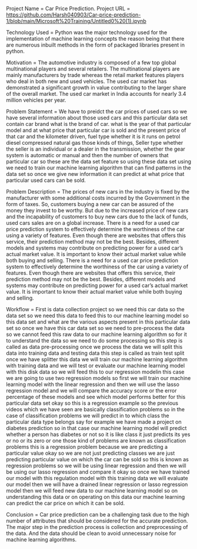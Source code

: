 Project Name = Car Price Prediction.
Project URL = https://github.com/Harsh040903/Car-price-prediction-1/blob/main/Microsoft%20Training/Untitled0%20(1).ipynb

Technology Used  = Python was the major technology used for the implementation of machine learning concepts the reason being that there are numerous inbuilt methods in the form of packaged libraries present in python.



Motivation = The automotive industry is composed of a few top global multinational players and several retailers. The multinational players are mainly manufacturers by trade whereas the retail market features players who deal in both new and used vehicles. The used car market has demonstrated a significant growth in value contributing to the larger share of the overall market. The used car market in India accounts for nearly 3.4 million vehicles per year.


Problem Statement = We have to preidct the car prices of used cars so we have several information about those used cars and this particular data set contain car brand what is the brand of car. what is the year of that particular model and at what price that particular car is sold and the present price of that car and the kilometer driven, fuel type whether it is it runs on petrol diesel  compressed natural gas those kinds of things, Seller type whether the seller is an individual or a dealer in the transmission,  whether the gear system is automatic or manual and then the number of owners that particular car so these are the data set feature so using these data set using we need to train our machine learning algorithm that can find patterns in the data set so once we give new information it can predict at what price that particular used cars can be sold.


Problem Description = The prices of new cars in the industry is fixed by the manufacturer with some additional costs incurred by the Government in the form of taxes. So, customers buying a new car can be assured of the money they invest to be worthy. But due to the increased price of new cars and the incapability of customers to buy new cars due to the lack of funds, used cars sales are on a global increase. There is a need for a used car price prediction system to effectively determine the worthiness of the car using a variety of features. Even though there are websites that offers this service, their prediction method may not be the best. Besides, different models and systems may contribute on predicting power for a used car’s actual market value. It is important to know their actual market value while both buying and selling.  There is a need for a used car price prediction system to effectively determine the worthiness of the car using a variety of features. Even though there are websites that offers this service, their prediction method may not be the best. Besides, different models and systems may contribute on predicting power for a used car’s actual market value. It is important to know their actual market value while both buying and selling.



Workflow = First is data collection project so we need this car data so the data set so we need this data to feed this to our machine learning model so this data set and what are the various aspects present in this particular data set so once we have this car data set so we need to pre-process the data so we cannot feed this raw data to our machine learning algorithm so for it to understand the data so we need to do some processing so this step is called as data pre-processing once we process the data we will split this data into training data and testing data this step is called as train test split once we have splitter this data we will train our machine learning algorithm with training data and we will test or evaluate our machine learning model with this disk data so we will feed this to our regression modelin this case we are going to use two regression models so first we will train our machine learning model with the linear regression and then we will use the lasso regression model and we will compare the accuracy score or the error percentage of these models and see which model performs better for this particular data set okay so this is a regression example so the previous videos which we have seen are basically classification problems so in the case of classification problems we will predict in to which class the particular data type belongs say for example we have made a project on diabetes prediction so in that case our machine learning model will predict whether a person has diabetes or not so it is like class it just predicts its yes or no or its zero or one those kind of problems are known as classification problems this is a regression problem because we are predicting a particular value okay so we are not just predicting classes we are just predicting particular value on which the car can be sold so this is known as regression problems so we will be using linear regression and then we will be using our lasso regression and compare it okay so once we have trained our model with this regulation model with this training data we will evaluate our model then we will have a drained linear regression or lasso regression model then we will feed new data to our machine learning model so on understanding this data or on operating on this data our machine learning can predict the car price on which it can be sold.




Conclusion = Car price prediction can be a challenging task due to the high number of attributes that should be considered for the accurate prediction. The major step in the prediction process is collection and preprocessing of the data. And  the data should be clean to avoid unnecessary noise for machine learning algorithms. 
